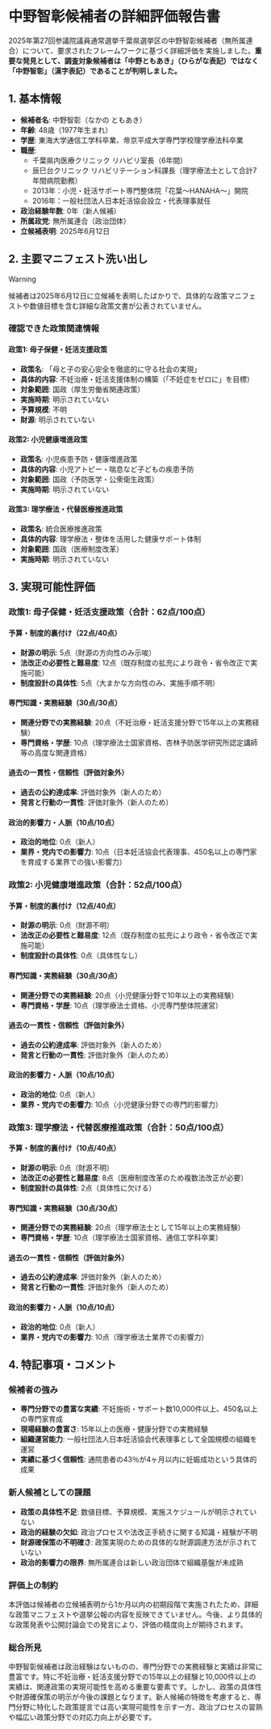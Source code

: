 # 中野智彰候補者の詳細評価報告書

2025年第27回参議院議員通常選挙千葉県選挙区の中野智彰候補者（無所属連合）について、要求されたフレームワークに基づく詳細評価を実施しました。**重要な発見として、調査対象候補者は「中野ともあき」（ひらがな表記）ではなく「中野智彰」（漢字表記）であることが判明しました。**

## 1. 基本情報

- **候補者名**: 中野智彰（なかの ともあき）
- **年齢**: 48歳（1977年生まれ）
- **学歴**: 東海大学通信工学科卒業、帝京平成大学専門学校理学療法科卒業
- **職歴**:
  - 千葉県内医療クリニック リハビリ室長（6年間）
  - 辰巳台クリニック リハビリテーション科課長（理学療法士として合計7年間病院勤務）
  - 2013年：小児・妊活サポート専門整体院「花葉～HANAHA～」開院
  - 2016年：一般社団法人日本妊活協会設立・代表理事就任
- **政治経験年数**: 0年（新人候補）
- **所属政党**: 無所属連合（政治団体）
- **立候補表明**: 2025年6月12日

## 2. 主要マニフェスト洗い出し

> [!warning]
> 候補者は2025年6月12日に立候補を表明したばかりで、具体的な政策マニフェストや数値目標を含む詳細な政策文書が公表されていません。

### 確認できた政策関連情報

#### 政策1: 母子保健・妊活支援政策

- **政策名**: 「母と子の安心安全を徹底的に守る社会の実現」
- **具体的内容**: 不妊治療・妊活支援体制の構築（「不妊症をゼロに」を目標）
- **対象範囲**: 国政（厚生労働省関連政策）
- **実施時期**: 明示されていない
- **予算規模**: 不明
- **財源**: 明示されていない

#### 政策2: 小児健康増進政策

- **政策名**: 小児疾患予防・健康増進政策
- **具体的内容**: 小児アトピー・喘息など子どもの疾患予防
- **対象範囲**: 国政（予防医学・公衆衛生政策）
- **実施時期**: 明示されていない

#### 政策3: 理学療法・代替医療推進政策

- **政策名**: 統合医療推進政策
- **具体的内容**: 理学療法・整体を活用した健康サポート体制
- **対象範囲**: 国政（医療制度改革）
- **実施時期**: 明示されていない

## 3. 実現可能性評価

### 政策1: 母子保健・妊活支援政策（合計：62点/100点）

#### 予算・制度的裏付け（22点/40点）

- **財源の明示**: 5点（財源の方向性のみ示唆）
- **法改正の必要性と難易度**: 12点（既存制度の拡充により政令・省令改正で実施可能）
- **制度設計の具体性**: 5点（大まかな方向性のみ、実施手順不明）

#### 専門知識・実務経験（30点/30点）

- **関連分野での実務経験**: 20点（不妊治療・妊活支援分野で15年以上の実務経験）
- **専門資格・学歴**: 10点（理学療法士国家資格、杏林予防医学研究所認定講師等の高度な関連資格）

#### 過去の一貫性・信頼性（評価対象外）

- **過去の公約達成率**: 評価対象外（新人のため）
- **発言と行動の一貫性**: 評価対象外（新人のため）

#### 政治的影響力・人脈（10点/10点）

- **政治的地位**: 0点（新人）
- **業界・党内での影響力**: 10点（日本妊活協会代表理事、450名以上の専門家を育成する業界での強い影響力）

### 政策2: 小児健康増進政策（合計：52点/100点）

#### 予算・制度的裏付け（12点/40点）

- **財源の明示**: 0点（財源不明）
- **法改正の必要性と難易度**: 12点（既存制度の拡充により政令・省令改正で実施可能）
- **制度設計の具体性**: 0点（具体性なし）

#### 専門知識・実務経験（30点/30点）

- **関連分野での実務経験**: 20点（小児健康分野で10年以上の実務経験）
- **専門資格・学歴**: 10点（理学療法士資格、小児専門整体院運営）

#### 過去の一貫性・信頼性（評価対象外）

- **過去の公約達成率**: 評価対象外（新人のため）
- **発言と行動の一貫性**: 評価対象外（新人のため）

#### 政治的影響力・人脈（10点/10点）

- **政治的地位**: 0点（新人）
- **業界・党内での影響力**: 10点（小児健康分野での専門的影響力）

### 政策3: 理学療法・代替医療推進政策（合計：50点/100点）

#### 予算・制度的裏付け（10点/40点）

- **財源の明示**: 0点（財源不明）
- **法改正の必要性と難易度**: 8点（医療制度改革のため複数法改正が必要）
- **制度設計の具体性**: 2点（具体性に欠ける）

#### 専門知識・実務経験（30点/30点）

- **関連分野での実務経験**: 20点（理学療法士として15年以上の実務経験）
- **専門資格・学歴**: 10点（理学療法士国家資格、通信工学科卒業）

#### 過去の一貫性・信頼性（評価対象外）

- **過去の公約達成率**: 評価対象外（新人のため）
- **発言と行動の一貫性**: 評価対象外（新人のため）

#### 政治的影響力・人脈（10点/10点）

- **政治的地位**: 0点（新人）
- **業界・党内での影響力**: 10点（理学療法士業界での影響力）

## 4. 特記事項・コメント

### 候補者の強み

- **専門分野での豊富な実績**: 不妊施術・サポート数10,000件以上、450名以上の専門家育成
- **現場経験の豊富さ**: 15年以上の医療・健康分野での実務経験
- **組織運営能力**: 一般社団法人日本妊活協会代表理事として全国規模の組織を運営
- **実績に基づく信頼性**: 通院患者の43％が4ヶ月以内に妊娠成功という具体的成果

### 新人候補としての課題

- **政策の具体性不足**: 数値目標、予算規模、実施スケジュールが明示されていない
- **政治的経験の欠如**: 政治プロセスや法改正手続きに関する知識・経験が不明
- **財源確保策の不明確さ**: 政策実現のための具体的な財源調達方法が示されていない
- **政治的影響力の限界**: 無所属連合は新しい政治団体で組織基盤が未成熟

### 評価上の制約

本評価は候補者の立候補表明から1か月以内の初期段階で実施されたため、詳細な政策マニフェストや選挙公報の内容を反映できていません。今後、より具体的な政策発表や公開討論会での発言により、評価の精度向上が期待されます。

### 総合所見

中野智彰候補者は政治経験はないものの、専門分野での実務経験と実績は非常に豊富です。特に不妊治療・妊活支援分野での15年以上の経験と10,000件以上の実績は、関連政策の実現可能性を高める重要な要素です。しかし、政策の具体性や財源確保策の明示が今後の課題となります。新人候補の特徴を考慮すると、専門分野に特化した政策提言では高い実現可能性を示す一方、政治プロセスの習熟や幅広い政策分野での対応力向上が必要です。
